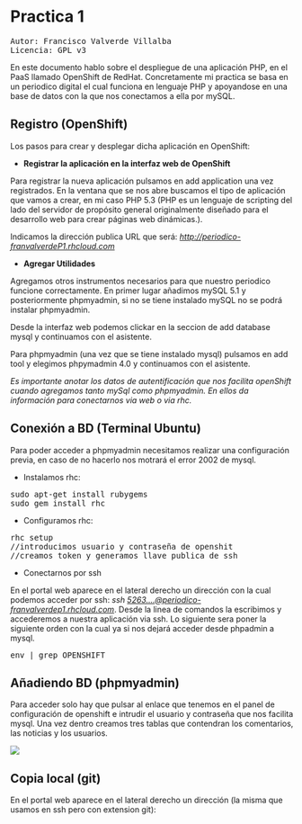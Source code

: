 Practica 1
==========
<pre>
Autor: Francisco Valverde Villalba
Licencia: GPL v3
</pre>
En este documento hablo sobre el despliegue de una aplicación PHP, en el PaaS llamado OpenShift de RedHat. Concretamente mi practica se basa en un periodico digital el cual funciona en lenguaje PHP y apoyandose en una base de datos con la que nos conectamos a ella por mySQL.

Registro (OpenShift)
--------------------
Los pasos para crear y desplegar dicha aplicación en OpenShift:

* <strong>Registrar la aplicación en la interfaz web de OpenShift</strong>

Para registrar la nueva aplicación pulsamos en add application una vez registrados. En la ventana que se nos abre buscamos el tipo de aplicación que vamos a crear, en mi caso PHP 5.3 (PHP es un lenguaje de scripting del lado del servidor de propósito general originalmente diseñado para el desarrollo web para crear páginas web dinámicas.).

Indicamos la dirección publica URL que será: <i>http://periodico-franvalverdeP1.rhcloud.com</i>

* <strong>Agregar Utilidades</strong>

Agregamos otros instrumentos necesarios para que nuestro periodico funcione correctamente. En primer lugar añadimos mySQL 5.1 y posteriormente phpmyadmin, si no se tiene instalado mySQL no se podrá instalar phpmyadmin.

Desde la interfaz web podemos clickar en la seccion de add database mysql y continuamos con el asistente.

Para phpmyadmin (una vez que se tiene instalado mysql) pulsamos en add tool y elegimos phpymadmin 4.0 y continuamos con el asistente.

<i> Es importante anotar los datos de autentificación que nos facilita openShift cuando agregamos tanto mySql como phpmyadmin. En ellos da información para conectarnos via web o via rhc.</i>


Conexión a BD (Terminal Ubuntu)
-------------------------------

Para poder acceder a phpmyadmin necesitamos realizar una configuración previa, en caso de no hacerlo nos motrará el error 2002 de mysql.

* Instalamos rhc:
<pre>
sudo apt-get install rubygems
sudo gem install rhc
</pre>
* Configuramos rhc:
<pre>
rhc setup
//introducimos usuario y contraseña de openshit
//creamos token y generamos llave publica de ssh
</pre>

* Conectarnos por ssh

En el portal web aparece en el lateral derecho un dirección con la cual podemos acceder por ssh: <i>ssh 5263....@periodico-franvalverdep1.rhcloud.com</i>. 
Desde la linea de comandos la escribimos y accederemos a nuestra aplicación via ssh. Lo siguiente sera poner la siguiente orden con la cual ya si nos dejará acceder desde phpadmin a mysql.
<pre>
env | grep OPENSHIFT
</pre>

Añadiendo BD (phpmyadmin)
-------------------------

Para acceder solo hay que pulsar al enlace que tenemos en el panel de configuración de openshift e intrudir el usuario y contraseña que nos facilita mysql.
Una vez dentro creamos tres tablas que contendran los comentarios, las noticias y los usuarios.

<img src="http://s2.subirimagenes.com/imagen/previo/thump_8663891myadmin.png">

Copia local (git)
-----------------

En el portal web aparece en el lateral derecho un dirección (la misma que usamos en ssh pero con extension git): <i></i>
